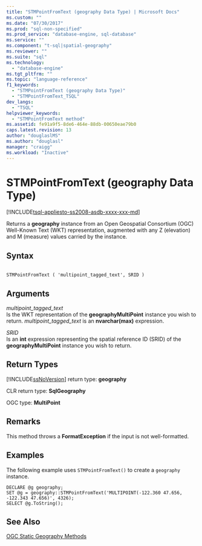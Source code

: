 ```yaml
---
title: "STMPointFromText (geography Data Type) | Microsoft Docs"
ms.custom: ""
ms.date: "07/30/2017"
ms.prod: "sql-non-specified"
ms.prod_service: "database-engine, sql-database"
ms.service: ""
ms.component: "t-sql|spatial-geography"
ms.reviewer: ""
ms.suite: "sql"
ms.technology: 
  - "database-engine"
ms.tgt_pltfrm: ""
ms.topic: "language-reference"
f1_keywords: 
  - "STMPointFromText (geography Data Type)"
  - "STMPointFromText_TSQL"
dev_langs: 
  - "TSQL"
helpviewer_keywords: 
  - "STMPointFromText method"
ms.assetid: fe91a9f5-8de6-464e-88db-00650eae79b0
caps.latest.revision: 13
author: "douglaslMS"
ms.author: "douglasl"
manager: "craigg"
ms.workload: "Inactive"
---
```

# STMPointFromText (geography Data Type)
[!INCLUDE[tsql-appliesto-ss2008-asdb-xxxx-xxx-md](../../includes/tsql-appliesto-ss2008-asdb-xxxx-xxx-md.md)]

Returns a **geography** instance from an Open Geospatial Consortium (OGC) Well-Known Text (WKT) representation, augmented with any Z (elevation) and M (measure) values carried by the instance.
  
## Syntax  
  
```  
  
STMPointFromText ( 'multipoint_tagged_text', SRID )  
```  
  
## Arguments  
 *multipoint_tagged_text*  
 Is the WKT representation of the **geographyMultiPoint** instance you wish to return. *multipoint_tagged_text* is an **nvarchar(max)** expression.  
  
 *SRID*  
 Is an **int** expression representing the spatial reference ID (SRID) of the **geographyMultiPoint** instance you wish to return.  
  
## Return Types  
 [!INCLUDE[ssNoVersion](../../includes/ssnoversion-md.md)] return type: **geography**  
  
 CLR return type: **SqlGeography**  
  
 OGC type: **MultiPoint**  
  
## Remarks  
 This method throws a **FormatException** if the input is not well-formatted.  
  
## Examples  
 The following example uses `STMPointFromText()` to create a `geography` instance.  
  
```  
DECLARE @g geography;   
SET @g = geography::STMPointFromText('MULTIPOINT(-122.360 47.656, -122.343 47.656)', 4326);  
SELECT @g.ToString();  
```  
  
## See Also  
 [OGC Static Geography Methods](../../t-sql/spatial-geography/ogc-static-geography-methods.md)  
  
  
